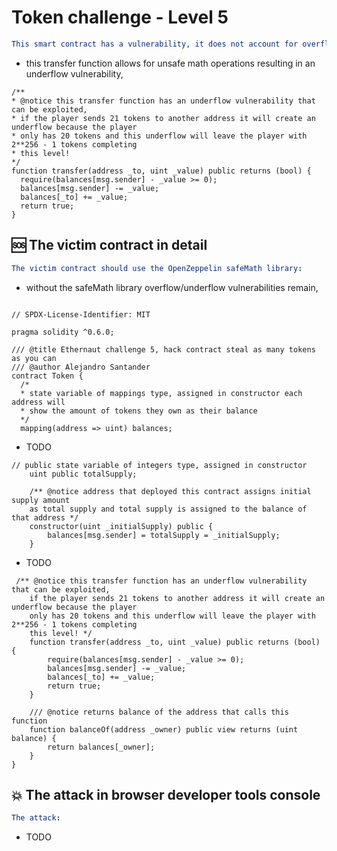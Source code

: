# Token challenge - Level 5 

```yml
This smart contract has a vulnerability, it does not account for overflow and underflow leaving it vulnerable because:
```

- this transfer function allows for unsafe math operations resulting in an underflow vulnerability,

```Solidity
/** 
* @notice this transfer function has an underflow vulnerability that can be exploited, 
* if the player sends 21 tokens to another address it will create an underflow because the player
* only has 20 tokens and this underflow will leave the player with 2**256 - 1 tokens completing 
* this level! 
*/
function transfer(address _to, uint _value) public returns (bool) {
  require(balances[msg.sender] - _value >= 0);
  balances[msg.sender] -= _value;
  balances[_to] += _value;
  return true;
}
```

## 🆘 The victim contract in detail

```yml
The victim contract should use the OpenZeppelin safeMath library:
```
- without the safeMath library overflow/underflow vulnerabilities remain, 

```Solidity

// SPDX-License-Identifier: MIT

pragma solidity ^0.6.0;

/// @title Ethernaut challenge 5, hack contract steal as many tokens as you can 
/// @author Alejandro Santander
contract Token {
  /* 
  * state variable of mappings type, assigned in constructor each address will
  * show the amount of tokens they own as their balance 
  */
  mapping(address => uint) balances;
```

- TODO

```Solidity
// public state variable of integers type, assigned in constructor
    uint public totalSupply;

    /** @notice address that deployed this contract assigns initial supply amount
    as total supply and total supply is assigned to the balance of that address */
    constructor(uint _initialSupply) public {
        balances[msg.sender] = totalSupply = _initialSupply;
    }
 ```
 
 - TODO

```Solidity
 /** @notice this transfer function has an underflow vulnerability that can be exploited, 
    if the player sends 21 tokens to another address it will create an underflow because the player
    only has 20 tokens and this underflow will leave the player with 2**256 - 1 tokens completing 
    this level! */
    function transfer(address _to, uint _value) public returns (bool) {
        require(balances[msg.sender] - _value >= 0);
        balances[msg.sender] -= _value;
        balances[_to] += _value;
        return true;
    }

    /// @notice returns balance of the address that calls this function
    function balanceOf(address _owner) public view returns (uint balance) {
        return balances[_owner];
    }
}
```

## 💥 The attack in browser developer tools console

```yml
The attack:
```

- TODO



